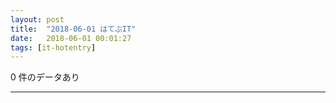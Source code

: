 ```yaml
---
layout: post
title:  "2018-06-01 はてぶIT"
date:   2018-06-01 00:01:27
tags: [it-hotentry]
---
```

0 件のデータあり

<hr>
